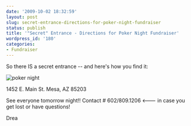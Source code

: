 ```yaml
---
date: '2009-10-02 18:32:59'
layout: post
slug: secret-entrance-directions-for-poker-night-fundraiser
status: publish
title: '"Secret" Entrance - Directions for Poker Night Fundraiser'
wordpress_id: '180'
categories:
- Fundraiser
---
```


So there IS a secret entrance -- and here's how you find it:


![poker night](http://www.heatsynclabs.org/wp-content/uploads/2009/10/poker-night-.jpg)


1452 E. Main St. Mesa, AZ 85203




See everyone tomorrow night!!
Contact # 602/809.1206 <--- in case you get lost or have questions!




Drea
